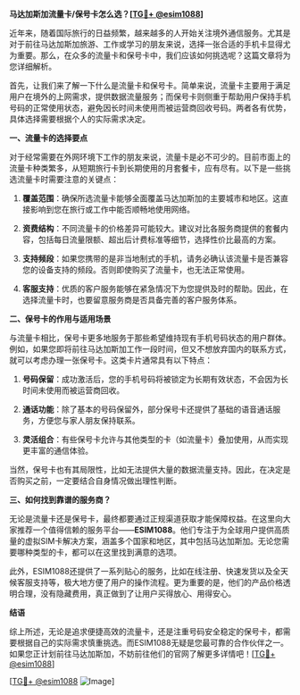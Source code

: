 **马达加斯加流量卡/保号卡怎么选？[[TG💪+ @esim1088](https://t.me/s/esim1088)]**

近年来，随着国际旅行的日益频繁，越来越多的人开始关注境外通信服务。尤其是对于前往马达加斯加旅游、工作或学习的朋友来说，选择一张合适的手机卡显得尤为重要。那么，在众多的流量卡和保号卡中，我们应该如何挑选呢？这篇文章将为您详细解析。

首先，让我们来了解一下什么是流量卡和保号卡。简单来说，流量卡主要用于满足用户在境外的上网需求，提供数据流量服务；而保号卡则侧重于帮助用户保持手机号码的正常使用状态，避免因长时间未使用而被运营商回收号码。两者各有优势，具体选择需要根据个人的实际需求决定。

**一、流量卡的选择要点**

对于经常需要在外网环境下工作的朋友来说，流量卡是必不可少的。目前市面上的流量卡种类繁多，从短期旅行卡到长期使用的月套餐卡，应有尽有。以下是一些挑选流量卡时需要注意的关键点：

1. **覆盖范围**：确保所选流量卡能够全面覆盖马达加斯加的主要城市和地区。这直接影响到您在旅行或工作中能否顺畅地使用网络。
   
2. **资费结构**：不同流量卡的价格差异可能较大。建议对比各服务商提供的套餐内容，包括每日流量限额、超出后计费标准等细节，选择性价比最高的方案。

3. **支持频段**：如果您携带的是非当地制式的手机，请务必确认该流量卡是否兼容您的设备支持的频段。否则即使购买了流量卡，也无法正常使用。

4. **客服支持**：优质的客户服务能够在紧急情况下为您提供及时的帮助。因此，在选择流量卡时，也要留意服务商是否具备完善的客户服务体系。

**二、保号卡的作用与适用场景**

与流量卡相比，保号卡更多地服务于那些希望维持现有手机号码状态的用户群体。例如，如果您即将前往马达加斯加工作一段时间，但又不想放弃国内的联系方式，就可以考虑办理一张保号卡。这类卡片通常具有以下特点：

1. **号码保留**：成功激活后，您的手机号码将被锁定为长期有效状态，不会因为长时间未使用而被运营商回收。
   
2. **通话功能**：除了基本的号码保留外，部分保号卡还提供了基础的语音通话服务，方便您与家人朋友保持联系。

3. **灵活组合**：有些保号卡允许与其他类型的卡（如流量卡）叠加使用，从而实现更丰富的通信体验。

当然，保号卡也有其局限性，比如无法提供大量的数据流量支持。因此，在决定是否购买之前，一定要结合自身情况做出理性判断。

**三、如何找到靠谱的服务商？**

无论是流量卡还是保号卡，最终都要通过正规渠道获取才能保障权益。在这里向大家推荐一个值得信赖的服务平台——**ESIM1088**。他们专注于为全球用户提供高质量的虚拟SIM卡解决方案，涵盖多个国家和地区，其中包括马达加斯加。无论您需要哪种类型的卡，都可以在这里找到满意的选项。

此外，ESIM1088还提供了一系列贴心的服务，比如在线注册、快速发货以及全天候客服支持等，极大地方便了用户的操作流程。更为重要的是，他们的产品价格透明合理，没有隐藏费用，真正做到了让用户买得放心、用得安心。

**结语**

综上所述，无论是追求便捷高效的流量卡，还是注重号码安全稳定的保号卡，都需要根据自己的实际需求慎重挑选。而ESIM1088无疑是您最可靠的合作伙伴之一。如果您正计划前往马达加斯加，不妨前往他们的官网了解更多详情吧！[[TG💪+ @esim1088](https://t.me/s/esim1088)]

[[TG💪+ @esim1088](https://t.me/s/esim1088) ![Image](https://i.postimg.cc/4NQfJmqS/Snipaste-2025-05-13-00-14-12.png)]